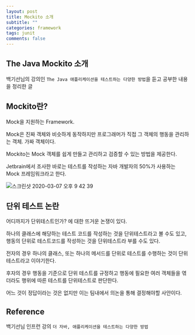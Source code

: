 ```yaml
---
layout: post
title: Mockito 소개
subtitle: ""
categories: framework
tags: junit
comments: false
---
```


## The Java Mockito 소개

백기선님의 강의인 `The Java 애플리케이션을 테스트하는 다양한 방법`을 듣고 공부한 내용을 정리한 글

## Mockito란?

Mock을 지원하는 Framework.

Mock은 진짜 객체와 비슷하게 동작하지만 프로그래머가 직접 그 객체의 행동을 관리하는 객체. 가짜 객체이다.

Mockito는 Mock 객체를 쉽게 만들고 관리하고 검증할 수 있는 방법을 제공한다.

Jetbrain에서 조사한 바로는 테스트를 작성하는 자바 개발자의 50%가 사용하는 Mock 프레임워크라고 한다.

![스크린샷 2020-03-07 오후 9 42 39](https://user-images.githubusercontent.com/43809168/76143663-a5ccc500-60bc-11ea-895a-a2361771184f.png)

## 단위 테스트 논란

어디까지가 단위테스트인가? 에 대한 뜨거운 논쟁이 있다.

하나의 클래스에 해당하는 테스트 코드를 작성하는 것을 단위테스트라고 볼 수도 있고, 행동의 단위로 테스트코드를 작성하는 것을 단위테스트라 부를 수도 있다.

전자의 경우 하나의 클래스, 또는 하나의 메서드를 단위로 테스트를 수행하는 것이 단위테스트라고 이야기한다.

후자의 경우 행동을 기준으로 단위 테스트를 규정하고 행동에 필요한 여러 객체들을 엮더라도 행위에 따른 테스트를 단위테스트로 판단한다.

어느 것이 정답이라는 것은 없지만 이는 팀내에서 의논을 통해 결정해야할 사안이다.

## Reference

백기선님 인프런 강의 `더 자바, 애플리케이션을 테스트하는 다양한 방법`